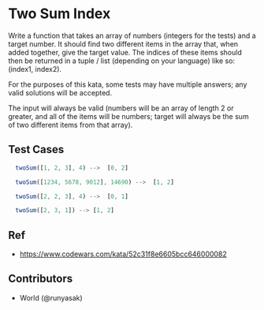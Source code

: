 # Two Sum Index

Write a function that takes an array of numbers (integers for the tests) and a target number. It should find two different items in the array that, when added together, give the target value. The indices of these items should then be returned in a tuple / list (depending on your language) like so: (index1, index2).

For the purposes of this kata, some tests may have multiple answers; any valid solutions will be accepted.

The input will always be valid (numbers will be an array of length 2 or greater, and all of the items will be numbers; target will always be the sum of two different items from that array).

## Test Cases

```js
  twoSum([1, 2, 3], 4) -->  [0, 2]
```

```js
  twoSum([1234, 5678, 9012], 14690) -->  [1, 2]
```

```js
  twoSum([2, 2, 3], 4) -->  [0, 1]
```

```js
  twoSum([2, 3, 1]) --> [1, 2]
```

## Ref
* https://www.codewars.com/kata/52c31f8e6605bcc646000082

## Contributors
* World (@runyasak)